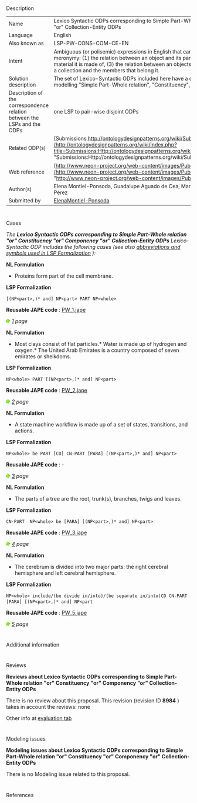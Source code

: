 # 

 Description




|  |  |
| --- | --- |
|  Name  |  Lexico Syntactic ODPs corresponding to Simple Part-Whole relation "or" Constituency "or" Componency "or" Collection-Entity ODPs  |
|  Language  |  English  |
|  Also known as  |  LSP-PW-CONS-COM-CE-EN  |
|  Intent  |  Ambiguous (or polisemic) expressions in English that can state for different types of relations of meronymy: (1) the relation between an object and its parts, (2) the relation between an object and the material it is made of, (3) the relation between an objects and its proper parts, or (4) the relations between a collection and the members that belong it.  |
|  Solution description  |  The set of Lexico-Syntactic ODPs included here have a correspondence to four Content ODPs for modelling "Simple Part-Whole relation", "Constituency", "Componency" or "Collection-Entity".  |
|  Description of the correspondence relation between the LSPs and the ODPs  |  one LSP to pair-wise disjoint ODPs  |
|  Related ODP(s)  | [Submissions:http://ontologydesignpatterns.org/wiki/Submissions:ContentOPs](http://ontologydesignpatterns.org/wiki/index.php?title=Submissions:Http://ontologydesignpatterns.org/wiki/Submissions:ContentOPs&action=edit&redlink=1 "Submissions:Http://ontologydesignpatterns.org/wiki/Submissions:ContentOPs (not yet written)")  |
|  Web reference  | [http://www.neon-project.org/web-content/images/Publications/neon\_2008\_d2.5.1.pdf](http://www.neon-project.org/web-content/images/Publications/neon_2008_d2.5.1.pdf "http://www.neon-project.org/web-content/images/Publications/neon_2008_d2.5.1.pdf")  |
|  Author(s)  |  Elena Montiel-Ponsoda, Guadalupe Aguado de Cea, Mari Carmen Suárez-Figueroa, Asunción Gómez-Pérez  |
|  Submitted by  | [ElenaMontiel-Ponsoda](../User/ElenaMontiel-Ponsoda "User:ElenaMontiel-Ponsoda")  |



  





# 

 Cases



_The
 __Lexico Syntactic ODPs corresponding to Simple Part-Whole relation "or" Constituency "or" Componency "or" Collection-Entity ODPs__ 
 Lexico-Syntactic ODP includes the following cases (see also
 [abbreviations and symbols used in LSP Formalization](../Community/LSPSymbols "Community:LSPSymbols") 
 ):_ 




  







__NL Formulation__ 



* Proteins form part of the cell membrane.


__LSP Formalization__ 




```
[(NP<part>,)* and] NP<part> PART NP<whole>

```


__Reusable JAPE code__ 
 :
 [PW\_1.jape](images/d/db/PW_1.jape "PW 1.jape") 






[![](images/thumb/8/87/ArrowRight.gif/11px-ArrowRight.gif)](../Image/ArrowRight.gif "ArrowRight.gif")
_[1](Submissions%253ALexico_Syntactic_ODPs_corresponding_to_Simple_Part-Whole_relation_%2522or%2522_Constituency_%2522or%2522_Componency_%2522or%2522_Collection-Entity_ODPs/1.html "Submissions:Lexico Syntactic ODPs corresponding to Simple Part-Whole relation \"or\" Constituency \"or\" Componency \"or\" Collection-Entity ODPs/1") 
 page_ 






__NL Formulation__ 



* Most clays consist of flat particles.* Water is made up of hydrogen and oxygen.* The United Arab Emirates is a country composed of seven emirates or sheikdoms.


__LSP Formalization__ 




```
NP<whole> PART [(NP<part>,)* and] NP<part>

```


__Reusable JAPE code__ 
 :
 [PW\_2.jape](images/8/89/PW_2.jape "PW 2.jape") 






[![](images/thumb/8/87/ArrowRight.gif/11px-ArrowRight.gif)](../Image/ArrowRight.gif "ArrowRight.gif")
_[2](Submissions%253ALexico_Syntactic_ODPs_corresponding_to_Simple_Part-Whole_relation_%2522or%2522_Constituency_%2522or%2522_Componency_%2522or%2522_Collection-Entity_ODPs/2.html "Submissions:Lexico Syntactic ODPs corresponding to Simple Part-Whole relation \"or\" Constituency \"or\" Componency \"or\" Collection-Entity ODPs/2") 
 page_ 






__NL Formulation__ 



* A state machine workflow is made up of a set of states, transitions, and actions.


__LSP Formalization__ 




```
NP<whole> be PART [CD] CN-PART [PARA] [(NP<part>,)* and] NP<part>

```


__Reusable JAPE code__ 
 : -
 





[![](images/thumb/8/87/ArrowRight.gif/11px-ArrowRight.gif)](../Image/ArrowRight.gif "ArrowRight.gif")
_[3](Submissions%253ALexico_Syntactic_ODPs_corresponding_to_Simple_Part-Whole_relation_%2522or%2522_Constituency_%2522or%2522_Componency_%2522or%2522_Collection-Entity_ODPs/3.html "Submissions:Lexico Syntactic ODPs corresponding to Simple Part-Whole relation \"or\" Constituency \"or\" Componency \"or\" Collection-Entity ODPs/3") 
 page_ 






__NL Formulation__ 



* The parts of a tree are the root, trunk(s), branches, twigs and leaves.


__LSP Formalization__ 




```
CN-PART  NP<whole> be [PARA] [(NP<part>,)* and] NP<part>

```


__Reusable JAPE code__ 
 :
 [PW\_3.jape](images/4/48/PW_3.jape "PW 3.jape") 






[![](images/thumb/8/87/ArrowRight.gif/11px-ArrowRight.gif)](../Image/ArrowRight.gif "ArrowRight.gif")
_[4](Submissions%253ALexico_Syntactic_ODPs_corresponding_to_Simple_Part-Whole_relation_%2522or%2522_Constituency_%2522or%2522_Componency_%2522or%2522_Collection-Entity_ODPs/4.html "Submissions:Lexico Syntactic ODPs corresponding to Simple Part-Whole relation \"or\" Constituency \"or\" Componency \"or\" Collection-Entity ODPs/4") 
 page_ 






__NL Formulation__ 



* The cerebrum is divided into two major parts: the right cerebral hemisphere and left cerebral hemisphere.


__LSP Formalization__ 




```
NP<whole> include/(be divide in/into)/(be separate in/into)CD CN-PART [PARA] [(NP<part>,)* and] NP<part

```


__Reusable JAPE code__ 
 :
 [PW\_5.jape](images/7/7a/PW_5.jape "PW 5.jape") 






[![](images/thumb/8/87/ArrowRight.gif/11px-ArrowRight.gif)](../Image/ArrowRight.gif "ArrowRight.gif")
_[5](Submissions%253ALexico_Syntactic_ODPs_corresponding_to_Simple_Part-Whole_relation_%2522or%2522_Constituency_%2522or%2522_Componency_%2522or%2522_Collection-Entity_ODPs/5.html "Submissions:Lexico Syntactic ODPs corresponding to Simple Part-Whole relation \"or\" Constituency \"or\" Componency \"or\" Collection-Entity ODPs/5") 
 page_ 




# 

 Additional information



# 

 Reviews




__Reviews about Lexico Syntactic ODPs corresponding to Simple Part-Whole relation "or" Constituency "or" Componency "or" Collection-Entity ODPs__ 


 There is no review about this proposal.
This revision (revision ID
 __8984__ 
 ) takes in account the reviews: none
 



 Other info at
 [evaluation tab](http://ontologydesignpatterns.org/wiki/index.php?title=Submissions:Lexico_Syntactic_ODPs_corresponding_to_Simple_Part-Whole_relation_%22or%22_Constituency_%22or%22_Componency_%22or%22_Collection-Entity_ODPs&action=evaluation "http://ontologydesignpatterns.org/wiki/index.php?title=Submissions:Lexico_Syntactic_ODPs_corresponding_to_Simple_Part-Whole_relation_%22or%22_Constituency_%22or%22_Componency_%22or%22_Collection-Entity_ODPs&action=evaluation") 





  





# 

 Modeling issues




__Modeling issues about Lexico Syntactic ODPs corresponding to Simple Part-Whole relation "or" Constituency "or" Componency "or" Collection-Entity ODPs__ 


 There is no Modeling issue related to this proposal.
 




  





# 

 References
